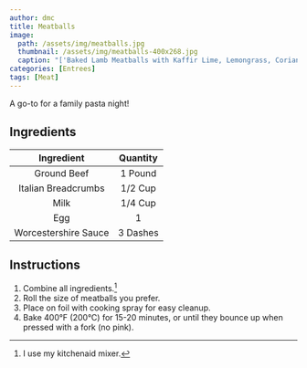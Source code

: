 ```yaml
---
author: dmc
title: Meatballs
image:
  path: /assets/img/meatballs.jpg
  thumbnail: /assets/img/meatballs-400x268.jpg
  caption: "['Baked Lamb Meatballs with Kaffir Lime, Lemongrass, Coriander'] by [avlxyz] is licensed under [CC BY-SA 2.0]"
categories: [Entrees]
tags: [Meat]
---
```


A go-to for a family pasta night!

## Ingredients

| Ingredient | Quantity |
|:-:|:-:|
| Ground Beef | 1 Pound |
| Italian Breadcrumbs | 1/2 Cup |
| Milk | 1/4 Cup |
| Egg | 1 |
| Worcestershire Sauce | 3 Dashes |

## Instructions

1. Combine all ingredients.[^1]
2. Roll the size of meatballs you prefer.
3. Place on foil with cooking spray for easy cleanup.
4. Bake 400&deg;F (200&deg;C) for 15-20 minutes, or until they bounce up when pressed with a fork (no pink).

[^1]: I use my kitchenaid mixer.
